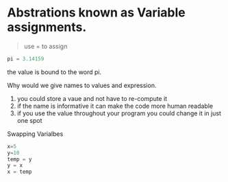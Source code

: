# Abstrations known as Variable assignments.

> use = to assign

```Python
pi = 3.14159
```

the value is bound to the word pi.

Why would we give names to values and expression.
1. you could store a vaue and not have to re-compute it
2. if the name is informative it can make the code more human readable
3. if you use the value throughout your program you could change it in just one spot
   

Swapping Varialbes
```Python
x=5
y=10
temp = y
y = x
x = temp
```
